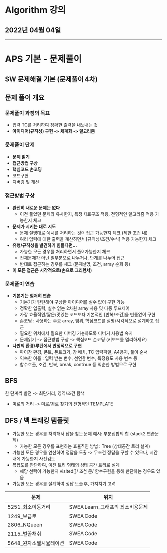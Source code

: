 # Algorithm 강의

## 2022년 04월 04일

---

# APS 기본 - 문제풀이

## SW 문제해결 기본 (문제풀이 4차)

## 문제 풀이 개요

### 문제풀이 과정의 목표

+ 입력 TC를 처리하여 정확한 출력을 내보내는 것
+ **아이디어(규칙성) 구현 -> 체계화 -> 알고리즘**

### 문제풀이 단계

+ **문제 읽기**
+ **접근방법 구상**
+ **핵심코드 손코딩**
+ 코드구현
+ 디버깅 및 개선

### 접근방법 구상

+ **완전히 새로운 문제는 없다**
  + 이전 풀었던 문제와 유사한지, 특정 자료구조 적용, 전형적인 알고리즘 적용 가능한지 체크
+ **문제가 시키는 대로 시도**
  + 문제 설명대로 예시를 처리하는 것이 접근 가능한지 체크 (제한 조건 내)
  + 여러 입력에 대한 출력을 계산하면서 [규칙성/조건/수식] 적용 가능한지 체크
+ **유형/규칙성을 발견하기 힘들다면...**
  + 가능한 모든 경우를 처리하면서 풀이가능한지 체크
  + 전체문제가 아닌 일부분으로 나누거나, 단계를 나누어 접근
  + 반대로 접근하는 경우를 체크 (문제설명, 조건, array 순회 등)
+ **이 모든 접근은 시각적으로(손으로 그리면서)**

### 문제풀이 연습

+ **기본기는 철저히 연습**
  + 기본기가 탄탄해야 구상한 아이디어를 실수 없이 구현 가능
  + 정확한 입출력, 실수 없는 2차원 array 사용 및 다중 루프제어
  + 가장 효율적인/짧은/멋있는 코드보다 기본적인 [반복/조건]을 빈틈없이 구현
  + 손코딩 : 사용하는 주요 array, 범위, 학심코드를 실명/시각적으로 설계하고 접근
  + 필요한 위치에서 필요한 디버깅 가능하도록 디버거 사용법 숙지
  + 문제읽기 -> 접근방법 구상 -> 핵심코드 손코딩 (키보드를 멀리하세요)
+ **나만의 환경/루틴에서 안정적으로 구현**
  + 파이참 환경, 폰트, 폰트크기, 창 배치, TC 입력파일, A4용지, 풀이 순서
  + 익숙한 이름 : 입력 받는 변수, 선언한 변수, 특정용도 사용 변수 등
  + 함수호출, 조건, 반복, break, continue 등 익순한 방법으로 구현



## BFS

한 단계씩 발전 -> 최단거리, 영역/조건 탐색

+ 미로의 거리 -> 미로/경로 찾기의 전형적인 TEMPLATE



## DFS / 백 트래킹 템플릿

+ 가능한 모든 경우를 처리해서 답을 찾는 문제 예시: 부분집합의 합 (stack2 연습문제)
  + 가능한 모든 경우를 표현하는 효율적인 방법 : Tree (상태공간 트리 설계)
+ 가능한 모든 경우를 연산하여 정답을 도출 -> 무조건 정답을 구할 수 있으나, 시간 내에 가능한지 사전검토
+ 복잡도를 판단하여, 이진 트리 형태의 상태 공간 트리로 설계
  + 해당 선택이 가능한지 visited[]/ 조건 문/ 함수구현을 통해 판단하는 경우도 있음
+ 가능한 모든 경우를 설계하여 정답 도출 후, 가지치기 고려

| 문제                    | 위치                             |
| ----------------------- | -------------------------------- |
| 5251_최소이동거리       | SWEA Learn_그래프의 최소비용문제 |
| 1249_보급로             | SWEA Code                        |
| 2806_NQueen             | SWEA Code                        |
| 2115_벌꿀채취           | SWEA Code                        |
| 5648_원자소멸시뮬레이션 | SWEA Code                        |

